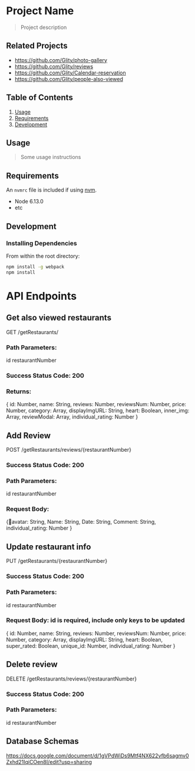 # Project Name

> Project description

## Related Projects

 - https://github.com/Glity/photo-gallery
 - https://github.com/Glity/reviews
 - https://github.com/Glity/Calendar-reservation
 - https://github.com/Glity/people-also-viewed

## Table of Contents

1. [Usage](#Usage)
1. [Requirements](#requirements)
1. [Development](#development)

## Usage

> Some usage instructions

## Requirements

An `nvmrc` file is included if using [nvm](https://github.com/creationix/nvm).

- Node 6.13.0
- etc

## Development

### Installing Dependencies

From within the root directory:

```sh
npm install -g webpack
npm install
```

# API Endpoints

## Get also viewed restaurants
GET /getRestaurants/
### Path Parameters:
id restaurantNumber
### Success Status Code: 200
### Returns:
  {
  id: Number,
  name: String,
  reviews: Number,
  reviewsNum: Number,
  price: Number,
  category: Array,
  displayImgURL: String,
  heart: Boolean,
  inner_img: Array,
  reviewModal: Array,
  individual_rating: Number
}

##  Add Review
POST /getRestaurants/reviews/{restaurantNumber}
### Success Status Code: 200
### Path Parameters:
id restaurantNumber
### Request Body:
  {avatar: String,
Name: String,
Date: String,
Comment: String,
individual_rating: Number
}

## Update restaurant info
PUT /getRestaurants/{restaurantNumber}
### Success Status Code: 200
### Path Parameters:
id restaurantNumber
### Request Body: id is required, include only keys to be updated
 {
  id: Number,
  name: String,
  reviews: Number,
  reviewsNum: Number,
  price: Number,
  category: Array,
  displayImgURL: String,
  heart: Boolean,
  super_rated: Boolean,
  unique_id: Number,
  individual_rating: Number
}

## Delete review
DELETE /getRestaurants/reviews/{restaurantNumber}
### Success Status Code: 200
### Path Parameters:
id restaurantNumber

## Database Schemas
https://docs.google.com/document/d/1gVPdWiDs9Mtf4NX622vfb6sagmv0Zxhd21IqiCOen8I/edit?usp=sharing